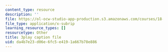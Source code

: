 ```yaml
---
content_type: resource
description: ''
file: https://ol-ocw-studio-app-production.s3.amazonaws.com/courses/18-06sc-linear-algebra-fall-2011/da4b7e23d06e6fc5e4191a667b78e886_rMv2rDiOTsI.srt
file_type: application/x-subrip
learning_resource_types: []
resourcetype: Other
title: 3play caption file
uid: da4b7e23-d06e-6fc5-e419-1a667b78e886
---
```

